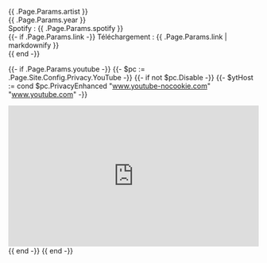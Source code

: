 {{ .Page.Params.artist }}<br>
{{ .Page.Params.year }}<br>
Spotify : {{ .Page.Params.spotify }}<br>
{{- if .Page.Params.link -}}
Téléchargement : {{ .Page.Params.link | markdownify }}<br>
{{ end -}}

{{- if .Page.Params.youtube -}}
{{- $pc := .Page.Site.Config.Privacy.YouTube -}}
{{- if not $pc.Disable -}}
{{- $ytHost := cond $pc.PrivacyEnhanced  "www.youtube-nocookie.com" "www.youtube.com" -}}
<div style="position: relative; padding-bottom: 56.25%; height: 0; overflow: hidden;">
  <iframe src="https://{{ $ytHost }}/embed/{{ .Page.Params.youtube }}" style="position: absolute; top: 0; left: 0; width: 100%; height: 100%; border:0;" allowfullscreen></iframe>
</div>
{{ end -}}
{{ end -}}
